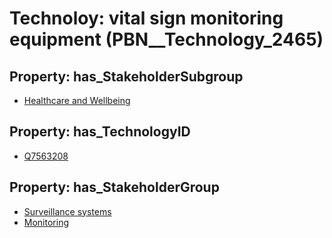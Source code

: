 # Technoloy: __vital sign monitoring equipment__ (PBN__Technology_2465)

## Property: has_StakeholderSubgroup

* [Healthcare and Wellbeing](PBN__TechSubgroup_19)

## Property: has_TechnologyID

* [Q7563208](Q7563208)

## Property: has_StakeholderGroup

* [Surveillance systems](PBN__TechGroup_6)
* [Monitoring](PBN__TechGroup_8)

